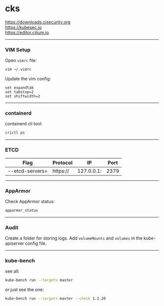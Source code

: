 # cks

https://downloads.cisecurity.org \
https://kubesec.io \
https://editor.cilium.io

---

### VIM Setup

Open `vimrc` file:
```bash
vim ~/.vimrc
```

Update the vim config:
```vim
set expandtab
set tabstop=2
set shiftwidth=2
```

---

### containerd

containerd cli tool:
```bash
crictl ps
```

---

### ETCD

Flag | Protocol | IP | Port
---|---|---|---
--etcd-servers= | https:// | 127.0.0.1: | 2379

---

### AppArmor

Check AppArmor status:
```bash
apparmor_status
```

---

### Audit

Create a folder for storing logs. Add `volumeMounts` and `volumes` in the kube-apiserver config file.

---

### kube-bench

see all:
```bash
kube-bench run --targets master
```

or just see the one:
```bash
kube-bench run --targets master --check 1.2.20
```




